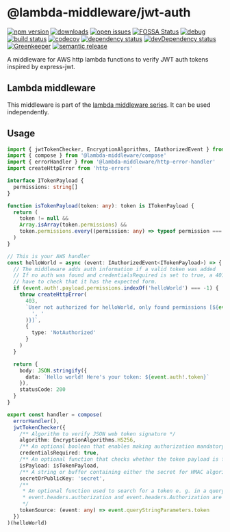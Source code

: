 # @lambda-middleware/jwt-auth

[![npm version](https://badge.fury.io/js/%40lambda-middleware%2Fjwt-auth.svg)](https://npmjs.org/package/@lambda-middleware/jwt-auth) [![downloads](https://img.shields.io/npm/dw/%40lambda-middleware%2Fjwt-auth.svg)](https://npmjs.org/package/@lambda-middleware/jwt-auth) [![open issues](https://img.shields.io/github/issues-raw/dbartholomae/lambda-middleware.svg)](https://github.com/dbartholomae/lambda-middleware/issues) [![FOSSA Status](https://app.fossa.io/api/projects/git%2Bgithub.com%2Fdbartholomae%2Flambda-middleware.svg?type=shield)](https://app.fossa.io/projects/git%2Bgithub.com%2Fdbartholomae%2Flambda-middleware?ref=badge_shield) [![debug](https://img.shields.io/badge/debug-blue.svg)](https://github.com/visionmedia/debug#readme) [![build status](https://img.shields.io/circleci/project/github/dbartholomae/lambda-middleware/master.svg?style=flat)](https://circleci.com/gh/dbartholomae/workflows/lambda-middleware/tree/master) [![codecov](https://codecov.io/gh/dbartholomae/lambda-middleware/branch/master/graph/badge.svg)](https://codecov.io/gh/dbartholomae/lambda-middleware) [![dependency status](https://david-dm.org/dbartholomae/lambda-middleware.svg?theme=shields.io)](https://david-dm.org/dbartholomae/lambda-middleware) [![devDependency status](https://david-dm.org/dbartholomae/lambda-middleware/dev-status.svg)](https://david-dm.org/dbartholomae/lambda-middleware?type=dev) [![Greenkeeper](https://badges.greenkeeper.io/dbartholomae/lambda-middleware.svg)](https://greenkeeper.io/) [![semantic release](https://img.shields.io/badge/%20%20%F0%9F%93%A6%F0%9F%9A%80-semantic--release-e10079.svg)](https://github.com/semantic-release/semantic-release#badge)

A middleware for AWS http lambda functions to verify JWT auth tokens inspired by express-jwt.

## Lambda middleware

This middleware is part of the [lambda middleware series](https://dbartholomae.github.io/lambda-middleware/). It can be used independently.

## Usage

```typescript
import { jwtTokenChecker, EncryptionAlgorithms, IAuthorizedEvent } from '@lambda-middleware/jwt-auth'
import { compose } from '@lambda-middleware/compose'
import { errorHandler } from '@lambda-middleware/http-error-handler'
import createHttpError from 'http-errors'

interface ITokenPayload {
  permissions: string[]
}

function isTokenPayload(token: any): token is ITokenPayload {
  return (
    token != null &&
    Array.isArray(token.permissions) &&
    token.permissions.every((permission: any) => typeof permission === 'string')
  )
}

// This is your AWS handler
const helloWorld = async (event: IAuthorizedEvent<ITokenPayload>) => {
  // The middleware adds auth information if a valid token was added
  // If no auth was found and credentialsRequired is set to true, a 401 will be thrown. If auth exists you
  // have to check that it has the expected form.
  if (event.auth!.payload.permissions.indexOf('helloWorld') === -1) {
    throw createHttpError(
      403,
      `User not authorized for helloWorld, only found permissions [${event.auth!.payload.permissions.join(
        ', '
      )}]`,
      {
        type: 'NotAuthorized'
      }
    )
  }

  return {
    body: JSON.stringify({
      data: `Hello world! Here's your token: ${event.auth!.token}`
    }),
    statusCode: 200
  }
}

export const handler = compose(
  errorHandler(),
  jwtTokenChecker({
    /** Algorithm to verify JSON web token signature */
    algorithm: EncryptionAlgorithms.HS256,
    /** An optional boolean that enables making authorization mandatory */
    credentialsRequired: true,
    /** An optional function that checks whether the token payload is formatted correctly */
    isPayload: isTokenPayload,
    /** A string or buffer containing either the secret for HMAC algorithms, or the PEM encoded public key for RSA and ECDSA */
    secretOrPublicKey: 'secret',
    /**
     * An optional function used to search for a token e. g. in a query string. By default, and as a fall back,
     * event.headers.authorization and event.headers.Authorization are used.
     */
    tokenSource: (event: any) => event.queryStringParameters.token
  })
)(helloWorld)
```